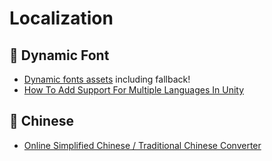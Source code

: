 # Localization

## 🔰 Dynamic Font

- [Dynamic fonts assets](https://forum.unity.com/threads/localization-all-letters-appear-as-empty-squares-even-with-downloaded-font.1168838/) including fallback!
- [How To Add Support For Multiple Languages In Unity](https://www.youtube.com/watch?v=lku7f4KNFEo&t=533s&ab_channel=DapperDino)

## 💬 Chinese

- [Online Simplified Chinese / Traditional Chinese Converter](https://www.purpleculture.net/traditional_simplified_converter/)

